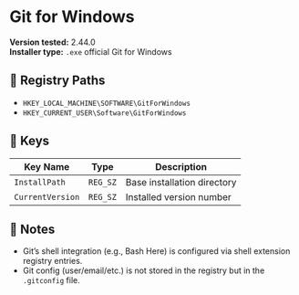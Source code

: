 # Git for Windows

**Version tested:** 2.44.0  
**Installer type:** `.exe` official Git for Windows

## 📁 Registry Paths

- `HKEY_LOCAL_MACHINE\SOFTWARE\GitForWindows`
- `HKEY_CURRENT_USER\Software\GitForWindows`

## 🔑 Keys

| Key Name       | Type      | Description                             |
|----------------|-----------|-----------------------------------------|
| `InstallPath`  | `REG_SZ`  | Base installation directory             |
| `CurrentVersion` | `REG_SZ` | Installed version number                |

## 📝 Notes

- Git’s shell integration (e.g., Bash Here) is configured via shell extension registry entries.
- Git config (user/email/etc.) is not stored in the registry but in the `.gitconfig` file.
